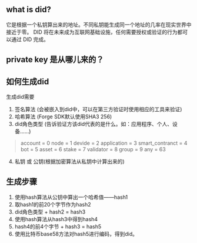## what is did?

它是根据一个私钥算出来的地址。不同私钥能生成同一个地址的几率在现实世界中接近于零。
DID 将在未来成为互联网基础设施，任何需要授权或验证的行为都可以通过 DID 完成。

## private key 是从哪儿来的？
## 如何生成did

生成did需要
1. 签名算法 (会被嵌入到did中，可以在第三方验证时使用相应的工具来验证)
2. 哈希算法 (Forge SDK默认使用SHA3 256)
3. did角色类型 (告诉验证方该did代表的是什么。如：应用程序、个人、设备……)
> account = 0
  node = 1
  devide = 2
  application = 3
  smart_contranct = 4
  bot = 5
  asset = 6
  stake = 7
  validator = 8
  group = 9
  any = 63
4. 私钥 或 公钥(根据加密算法从私钥中计算出来的)

## 生成步骤

1. 使用hash算法从公钥中算出一个哈希值——hash1
2. 取hash1的前20个字节作为hash2
3. did角色类型 + hash2 = hash3
4. 使用hash算法从hash3中得到hash4
5. hash4的前4个字节 + hash3 = hash5
6. 使用比特币base58方法对hash5进行编码，得到did。